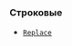 ### Строковые

  * [ ```Replace```](https://docs.microsoft.com/ru-ru/sql/t-sql/functions/replace-transact-sql?view=sql-server-ver15)
